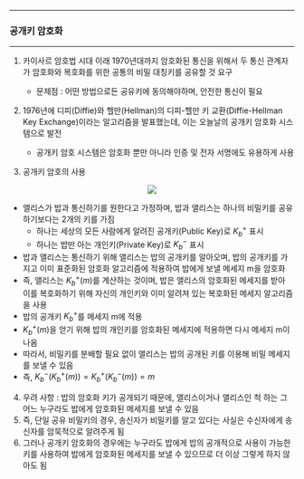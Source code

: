 -----
### 공개키 암호화
-----
1. 카이사르 암호법 시대 이래 1970년대까지 암호화된 통신을 위해서 두 통신 관계자가 암호화와 복호화를 위한 공통의 비밀 대칭키를 공유할 것 요구
   - 문제점 : 어떤 방법으로든 공유키에 동의해야하며, 안전한 통신이 필요

2. 1976년에 디피(Diffie)와 헬만(Hellman)의 디피-헬만 키 교환(Diffie-Hellman Key Exchange)이라는 알고리즘을 발표했는데, 이는 오늘날의 공개키 암호화 시스템으로 발전
   - 공개키 암호 시스템은 암호화 뿐만 아니라 인증 및 전자 서명에도 유용하게 사용

3. 공개키 암호의 사용
<div align="center">
<img src="https://github.com/user-attachments/assets/5ce46f15-96db-42d8-84bd-8fb309938402">
</div>

   - 앨리스가 밥과 통신하기를 원한다고 가정하며, 밥과 앨리스는 하나의 비밀키를 공유하기보다는 2개의 키를 가짐
     + 하나는 세상의 모든 사람에게 알려진 공개키(Public Key)로 $K^{+}_{b}$ 표시
     + 하나는 밥만 아는 개인키(Private Key)로 $K^{-}_{b}$ 표시
   - 밥과 앨리스는 통신하기 위해 앨리스는 밥의 공개키를 알아오며, 밥의 공개키를 가지고 이미 표준화된 암호화 알고리즘에 적용하여 밥에게 보낼 메세지 m을 암호화
   - 즉, 앨리스는 $K^{+}_{b}(m)$를 계산하는 것이며, 밥은 앨리스의 암호화된 메세지를 받아 이를 복호화하기 위해 자신의 개인키와 이미 알려져 있는 복호화된 메세지 알고리즘을 사용
   - 밥의 공개키 $K^{+}_{b}$를 메세지 m에 적용
   - $K^{+}_{b}(m)$을 얻기 위해 밥의 개인키를 암호화된 메세지에 적용하면 다시 메세지 m이 나옴
   - 따라서, 비밀키를 분배할 필요 없이 앨리스는 밥의 공개된 키를 이용해 비밀 메세지를 보낼 수 있음
   - 즉, $K_b^{-}(K_b^{+}(m)) = K_b^{+}(K_b^{-}(m)) = m$

4. 우려 사항 : 밥의 암호화 키가 공개되기 때문에, 앨리스이거나 앨리스인 척 하는 그 어느 누구라도 밥에게 암호화된 메세지를 보낼 수 있음
5. 즉, 단일 공유 비밀키의 경우, 송신자가 비밀키를 알고 있다는 사실은 수신자에게 송신자를 암묵적으로 알려주게 됨
6. 그러나 공개키 암호화의 경우에는 누구라도 밥에게 밥의 공개적으로 사용이 가능한 키를 사용하여 밥에게 암호화된 메세지를 보낼 수 있으므로 더 이상 그렇게 하지 않아도 됨
